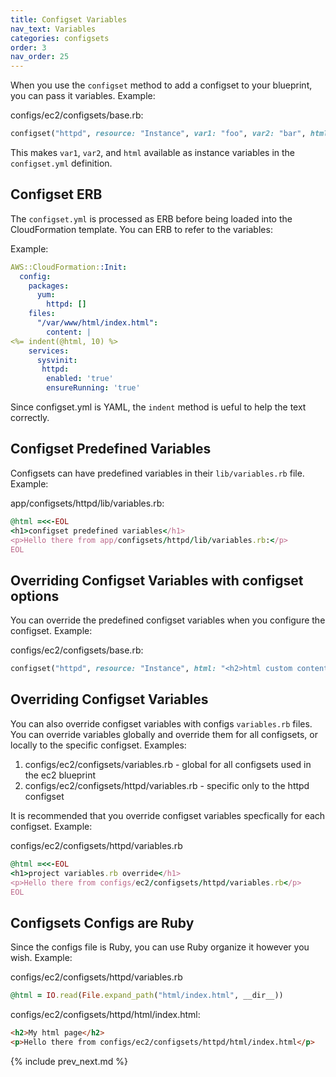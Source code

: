 ```yaml
---
title: Configset Variables
nav_text: Variables
categories: configsets
order: 3
nav_order: 25
---
```


When you use the `configset` method to add a configset to your blueprint, you can pass it variables.  Example:

configs/ec2/configsets/base.rb:

```ruby
configset("httpd", resource: "Instance", var1: "foo", var2: "bar", html: "<h2>html content</h2>")
```

This makes `var1`, `var2`, and `html` available as instance variables in the `configset.yml` definition.

## Configset ERB

The `configset.yml` is processed as ERB before being loaded into the CloudFormation template.  You can ERB to refer to the variables:

Example:

```yaml
AWS::CloudFormation::Init:
  config:
    packages:
      yum:
        httpd: []
    files:
      "/var/www/html/index.html":
        content: |
<%= indent(@html, 10) %>
    services:
      sysvinit:
       httpd:
        enabled: 'true'
        ensureRunning: 'true'
```

Since configset.yml is YAML, the `indent` method is ueful to help the text correctly.

## Configset Predefined Variables

Configsets can have predefined variables in their `lib/variables.rb` file.  Example:

app/configsets/httpd/lib/variables.rb:

```ruby
@html =<<-EOL
<h1>configset predefined variables</h1>
<p>Hello there from app/configsets/httpd/lib/variables.rb:</p>
EOL
```

## Overriding Configset Variables with configset options

You can override the predefined configset variables when you configure the configset.  Example:

configs/ec2/configsets/base.rb:

```ruby
configset("httpd", resource: "Instance", html: "<h2>html custom content</h2>")
```

## Overriding Configset Variables

You can also override configset variables with configs `variables.rb` files. You can override variables globally and override them for all configsets, or locally to the specific configset. Examples:

1. configs/ec2/configsets/variables.rb - global for all configsets used in the ec2 blueprint
2. configs/ec2/configsets/httpd/variables.rb - specific only to the httpd configset

It is recommended that you override configset variables specfically for each configset. Example:

configs/ec2/configsets/httpd/variables.rb

```ruby
@html =<<-EOL
<h1>project variables.rb override</h1>
<p>Hello there from configs/ec2/configsets/httpd/variables.rb</p>
EOL
```

## Configsets Configs are Ruby

Since the configs file is Ruby, you can use Ruby organize it however you wish. Example:

configs/ec2/configsets/httpd/variables.rb

```ruby
@html = IO.read(File.expand_path("html/index.html", __dir__))
```

configs/ec2/configsets/httpd/html/index.html:

```html
<h2>My html page</h2>
<p>Hello there from configs/ec2/configsets/httpd/html/index.html</p>
```

{% include prev_next.md %}
